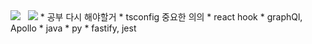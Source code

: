 <!--
[DM](https://www.instagram.com/_honey_hyoni)   
[??](https://honeyhyoni.github.io/honey/)
--!>

<a href="https://www.instagram.com/_honey_hyoni" target="_blank"><img src="https://img.shields.io/badge/Instagram [인스타]-7b7bb0?style=flat-square&logo=Instagram"/></a>
&nbsp;
<a href="https://honeyhyoni.github.io/honey" target="_blank"><img src="https://img.shields.io/badge/Github.io-black?style=flat-square&logo=GitHub"/></a>



* 공부 다시 해야할거
  * tsconfig 중요한 의의
  * react hook
  * graphQl, Apollo
  * java
  * py
  * fastify, jest

